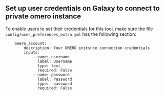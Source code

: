## Set up user credentials on Galaxy to connect to private omero instance

To enable users to set their credentials for this tool,
make sure the file `config/user_preferences_extra.yml` has the following section:

```
    omero_account:
        description: Your OMERO instsnce connection credentials
        inputs:
            - name: username
              label: Username
              type: text
              required: False
            - name: password
              label: Password
              type:  password
              required: False
```
